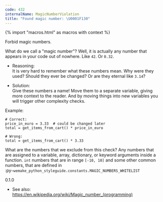 ```yaml
---
code: 432
internalName: MagicNumberViolation
title: "Found magic number: \U0001F130"
---
```


{% import "macros.html" as macros with context %}

Forbid magic numbers.

What do we call a "magic number"? Well, it is actually any number that
appears in your code out of nowhere. Like `42`. Or `0.32`.

  - Reasoning:  
    It is very hard to remember what these numbers mean. Why were they
    used? Should they ever be changed? Or are they eternal like `3.14`?

  - Solution:  
    Give these numbers a name\! Move them to a separate variable, giving
    more context to the reader. And by moving things into new variables
    you will trigger other complexity checks.

Example:

    # Correct:
    price_in_euro = 3.33  # could be changed later
    total = get_items_from_cart() * price_in_euro
    
    # Wrong:
    total = get_items_from_cart() * 3.33

What are the numbers that we exclude from this check? Any numbers that
are assigned to a variable, array, dictionary, or keyword arguments
inside a function. `int` numbers that are in range `[-10, 10]` and some
other common numbers, that are defined in
:py`~wemake_python_styleguide.constants.MAGIC_NUMBERS_WHITELIST`

<div class="versionadded">

0.1.0

</div>

  - See also:  
    <https://en.wikipedia.org/wiki/Magic_number_(programming)>